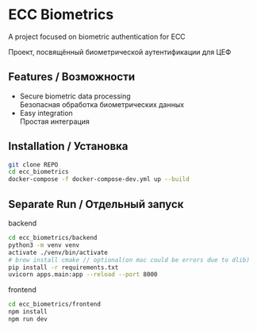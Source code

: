 # ECC Biometrics

A project focused on biometric authentication for ECC

Проект, посвящённый биометрической аутентификации для ЦЕФ

## Features / Возможности

- Secure biometric data processing  
   Безопасная обработка биометрических данных
- Easy integration  
   Простая интеграция

## Installation / Установка

```bash
git clone REPO
cd ecc_biometrics
docker-compose -f docker-compose-dev.yml up --build
```

## Separate Run / Отдельный запуск

backend

```bash
cd ecc_biometrics/backend
python3 -m venv venv
activate ./venv/bin/activate
# brew install cmake // optional(on mac could be errors due to dlib)
pip install -r requirements.txt
uvicorn apps.main:app --reload --port 8000
```

frontend

```bash
cd ecc_biometrics/frontend
npm install
npm run dev
```

